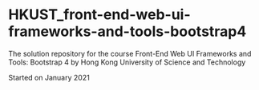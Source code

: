 # HKUST_front-end-web-ui-frameworks-and-tools-bootstrap4
The solution repository for the course Front-End Web UI Frameworks and Tools: Bootstrap 4 by Hong Kong University of Science and Technology                                       

Started on January 2021
